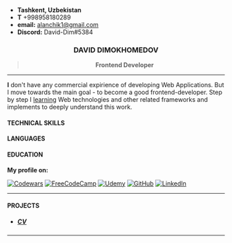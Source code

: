 - **Tashkent, Uzbekistan**
- **T**&nbsp;+998958180289
- **email:**&nbsp;alanchik1@gmail.com
- **Discord:**&nbsp;David-Dim#5384

<center>

### DAVID DIMOKHOMEDOV
  
> **Frontend Developer**
  
</center>

---

**I** don't have any commercial expirience of developing Web Applications. But I move towards the main goal - to become a good frontend-developer. Step by step I [learning](#education) Web technologies and other related frameworks and implements to deeply understand this work.

#### TECHNICAL SKILLS

#### LANGUAGES



#### EDUCATION





**My profile on:**


[![Codewars](https://img.shields.io/badge/Codewars-B1361E?style=for-the-badge&logo=codewars&logoColor=grey)](https://www.codewars.com/users/David-Dim) [![FreeCodeCamp](https://img.shields.io/badge/Freecodecamp-%23123.svg?&style=for-the-badge&logo=freecodecamp&logoColor=green)](https://www.freecodecamp.org/David_Dim) [![Udemy](https://img.shields.io/badge/Udemy-A435F0?style=for-the-badge&logo=Udemy&logoColor=white)](https://www.udemy.com/user/david-dimokhomedov/) [![GitHub](https://img.shields.io/badge/github-%23121011.svg?style=for-the-badge&logo=github&logoColor=white)](https://github.com/David-Dim) [![LinkedIn](https://img.shields.io/badge/linkedin-%230077B5.svg?style=for-the-badge&logo=linkedin&logoColor=white 'My LinkedIn')](https://www.linkedin.com/in/david-dimokhomedov-48422b246/)


---

#### PROJECTS

- ##### [CV](https://github.com/David-Dim/rsschool-cv/cv)

---